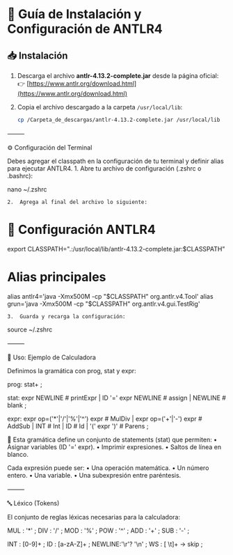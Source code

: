 # 🚀 Guía de Instalación y Configuración de ANTLR4

## 📥 Instalación
1. Descarga el archivo **antlr-4.13.2-complete.jar** desde la página oficial:  
   👉 [https://www.antlr.org/download.html](https://www.antlr.org/download.html)

2. Copia el archivo descargado a la carpeta `/usr/local/lib`:
   ```bash
   cp /Carpeta_de_descargas/antlr-4.13.2-complete.jar /usr/local/lib


⸻

⚙️ Configuración del Terminal

Debes agregar el classpath en la configuración de tu terminal y definir alias para ejecutar ANTLR4.
	1.	Abre tu archivo de configuración (.zshrc o .bashrc):

nano ~/.zshrc


	2.	Agrega al final del archivo lo siguiente:

# 🔧 Configuración ANTLR4
export CLASSPATH=".:/usr/local/lib/antlr-4.13.2-complete.jar:$CLASSPATH"

# Alias principales
alias antlr4='java -Xmx500M -cp "$CLASSPATH" org.antlr.v4.Tool'
alias grun='java -Xmx500M -cp "$CLASSPATH" org.antlr.v4.gui.TestRig'


	3.	Guarda y recarga la configuración:

source ~/.zshrc



⸻

🧮 Uso: Ejemplo de Calculadora

Definimos la gramática con prog, stat y expr:

prog: stat+ ;

stat: expr NEWLINE              # printExpr
    | ID '=' expr NEWLINE       # assign
    | NEWLINE                   # blank
    ;

expr: expr op=('*'|'/'|'%'|'^') expr # MulDiv
    | expr op=('+'|'-') expr        # AddSub
    | INT                           # Int
    | ID                            # Id
    | '(' expr ')'                  # Parens
    ;

📌 Esta gramática define un conjunto de statements (stat) que permiten:
	•	Asignar variables (ID '=' expr).
	•	Imprimir expresiones.
	•	Saltos de línea en blanco.

Cada expresión puede ser:
	•	Una operación matemática.
	•	Un número entero.
	•	Una variable.
	•	Una subexpresión entre paréntesis.

⸻

🔤 Léxico (Tokens)

El conjunto de reglas léxicas necesarias para la calculadora:

MUL : '*' ;
DIV : '/' ;
MOD : '%' ;
POW : '^' ;
ADD : '+' ;
SUB : '-' ;

INT : [0-9]+ ;
ID  : [a-zA-Z]+ ;
NEWLINE:'\r'? '\n' ;
WS  : [ \t]+ -> skip ;

